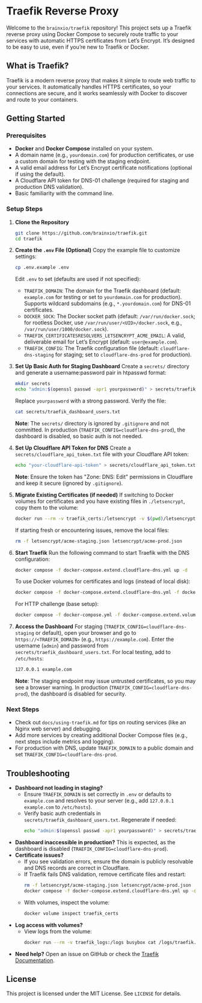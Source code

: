 # Traefik Reverse Proxy

Welcome to the `brainxio/traefik` repository! This project sets up a Traefik reverse proxy using Docker Compose to securely route traffic to your services with automatic HTTPS certificates from Let’s Encrypt. It’s designed to be easy to use, even if you’re new to Traefik or Docker.

## What is Traefik?

Traefik is a modern reverse proxy that makes it simple to route web traffic to your services. It automatically handles HTTPS certificates, so your connections are secure, and it works seamlessly with Docker to discover and route to your containers.

## Getting Started

### Prerequisites
- **Docker** and **Docker Compose** installed on your system.
- A domain name (e.g., `yourdomain.com`) for production certificates, or use a custom domain for testing with the staging endpoint.
- A valid email address for Let’s Encrypt certificate notifications (optional if using the default).
- A Cloudflare API token for DNS-01 challenge (required for staging and production DNS validation).
- Basic familiarity with the command line.

### Setup Steps

1. **Clone the Repository**
   ```bash
   git clone https://github.com/brainxio/traefik.git
   cd traefik
   ```

2. **Create the `.env` File (Optional)**
   Copy the example file to customize settings:
   ```bash
   cp .env.example .env
   ```
   Edit `.env` to set (defaults are used if not specified):
   - `TRAEFIK_DOMAIN`: The domain for the Traefik dashboard (default: `example.com` for testing or set to `yourdomain.com` for production). Supports wildcard subdomains (e.g., `*.yourdomain.com`) for DNS-01 certificates.
   - `DOCKER_SOCK`: The Docker socket path (default: `/var/run/docker.sock`; for rootless Docker, use `/var/run/user/<UID>/docker.sock`, e.g., `/var/run/user/1000/docker.sock`).
   - `TRAEFIK_CERTIFICATESRESOLVERS_LETSENCRYPT_ACME_EMAIL`: A valid, deliverable email for Let’s Encrypt (default: `user@example.com`).
   - `TRAEFIK_CONFIG`: The Traefik configuration file (default: `cloudflare-dns-staging` for staging; set to `cloudflare-dns-prod` for production).

3. **Set Up Basic Auth for Staging Dashboard**
   Create a `secrets/` directory and generate a username:password pair in htpasswd format:
   ```bash
   mkdir secrets
   echo "admin:$(openssl passwd -apr1 yourpassword)" > secrets/traefik_dashboard_users.txt
   ```
   Replace `yourpassword` with a strong password. Verify the file:
   ```bash
   cat secrets/traefik_dashboard_users.txt
   ```
   **Note**: The `secrets/` directory is ignored by `.gitignore` and not committed. In production (`TRAEFIK_CONFIG=cloudflare-dns-prod`), the dashboard is disabled, so basic auth is not needed.

4. **Set Up Cloudflare API Token for DNS**
   Create a `secrets/cloudflare_api_token.txt` file with your Cloudflare API token:
   ```bash
   echo "your-cloudflare-api-token" > secrets/cloudflare_api_token.txt
   ```
   **Note**: Ensure the token has "Zone: DNS: Edit" permissions in Cloudflare and keep it secure (ignored by `.gitignore`).

5. **Migrate Existing Certificates (if needed)**
   If switching to Docker volumes for certificates and you have existing files in `./letsencrypt`, copy them to the volume:
   ```bash
   docker run --rm -v traefik_certs:/letsencrypt -v $(pwd)/letsencrypt:/source busybox cp /source/*.json /letsencrypt
   ```
   If starting fresh or encountering issues, remove the local files:
   ```bash
   rm -f letsencrypt/acme-staging.json letsencrypt/acme-prod.json
   ```

6. **Start Traefik**
   Run the following command to start Traefik with the DNS configuration:
   ```bash
   docker compose -f docker-compose.extend.cloudflare-dns.yml up -d
   ```
   To use Docker volumes for certificates and logs (instead of local disk):
   ```bash
   docker compose -f docker-compose.extend.cloudflare-dns.yml -f docker-compose.extend.volumes.yml up -d
   ```
   For HTTP challenge (base setup):
   ```bash
   docker compose -f docker-compose.yml -f docker-compose.extend.volumes.yml up -d
   ```

7. **Access the Dashboard**
   For staging (`TRAEFIK_CONFIG=cloudflare-dns-staging` or default), open your browser and go to `https://<TRAEFIK_DOMAIN>` (e.g., `https://example.com`). Enter the username (`admin`) and password from `secrets/traefik_dashboard_users.txt`. For local testing, add to `/etc/hosts`:
   ```bash
   127.0.0.1 example.com
   ```
   **Note**: The staging endpoint may issue untrusted certificates, so you may see a browser warning. In production (`TRAEFIK_CONFIG=cloudflare-dns-prod`), the dashboard is disabled for security.

### Next Steps
- Check out `docs/using-traefik.md` for tips on routing services (like an Nginx web server) and debugging.
- Add more services by creating additional Docker Compose files (e.g., next steps include metrics and logging).
- For production with DNS, update `TRAEFIK_DOMAIN` to a public domain and set `TRAEFIK_CONFIG=cloudflare-dns-prod`.

## Troubleshooting
- **Dashboard not loading in staging?**
  - Ensure `TRAEFIK_DOMAIN` is set correctly in `.env` or defaults to `example.com` and resolves to your server (e.g., add `127.0.0.1 example.com` to `/etc/hosts`).
  - Verify basic auth credentials in `secrets/traefik_dashboard_users.txt`. Regenerate if needed:
    ```bash
    echo "admin:$(openssl passwd -apr1 yourpassword)" > secrets/traefik_dashboard_users.txt
    ```
- **Dashboard inaccessible in production?** This is expected, as the dashboard is disabled (`TRAEFIK_CONFIG=cloudflare-dns-prod`).
- **Certificate issues?**
  - If you see validation errors, ensure the domain is publicly resolvable and DNS records are correct in Cloudflare.
  - If Traefik fails DNS validation, remove certificate files and restart:
    ```bash
    rm -f letsencrypt/acme-staging.json letsencrypt/acme-prod.json
    docker compose -f docker-compose.extend.cloudflare-dns.yml up -d
    ```
  - With volumes, inspect the volume:
    ```bash
    docker volume inspect traefik_certs
    ```
- **Log access with volumes?**
  - View logs from the volume:
    ```bash
    docker run --rm -v traefik_logs:/logs busybox cat /logs/traefik.log
    ```
- **Need help?** Open an issue on GitHub or check the [Traefik Documentation](https://doc.traefik.io/traefik/).

## License
This project is licensed under the MIT License. See `LICENSE` for details.